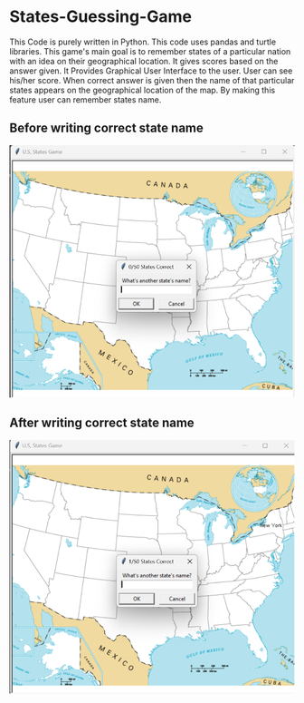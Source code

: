 # States-Guessing-Game
This Code is purely written in Python. This code uses pandas and turtle libraries. This game's main goal is to remember states of a particular nation
with an idea on their geographical location. It gives scores based on the answer given. It Provides Graphical User Interface to the user. 
User can see his/her score. When correct answer is given then the name of that particular states appears on the geographical location of the map. By making this 
feature user can remember states name.

## Before writing correct state name

<img src="./assets/start.png">

## After writing correct state name
<img src="./assets/end.png">
